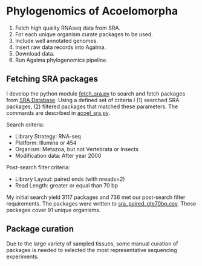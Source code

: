 Phylogenomics of Acoelomorpha
=============================

1. Fetch high quality RNAseq data from SRA.
2. For each unique organism curate packages to be used.
3. Include well annotated genomes.
4. Insert raw data records into Agalma.
5. Download data.
6. Run Agalma phylogenomics pipeline.

Fetching SRA packages
---------------------

I develop the python module [fetch_sra.py](fetch_sra.py) to search and fetch
packages from [SRA Database](http://www.ncbi.nlm.nih.gov/sra/). Using a defined
set of criteria I (1) searched SRA packages, (2) filtered packages that matched
these parameters. The commands are described in [acoel_sra.py](acoel_sra).

Search criteria:

- Library Strategy: RNA-seq
- Platform: Illumina or 454
- Organism: Metazoa, but not Vertebrata or Insects
- Modification data: After year 2000

Post-search filter criteria:

- Library Layout: paired ends (with nreads=2)
- Read Length: greater or equal than 70 bp

My initial search yield 3117 packages and 736 met our post-search filter
requirements. The packages were written to
[sra_paired_gte70bp.csv](sra_paired_gte70bp.csv). These packages cover 91
unique organisms.

Package curation
----------------

Due to the large variety of sampled tissues, some manual curation of packages
is needed to selected the most representative sequencing experiments.


